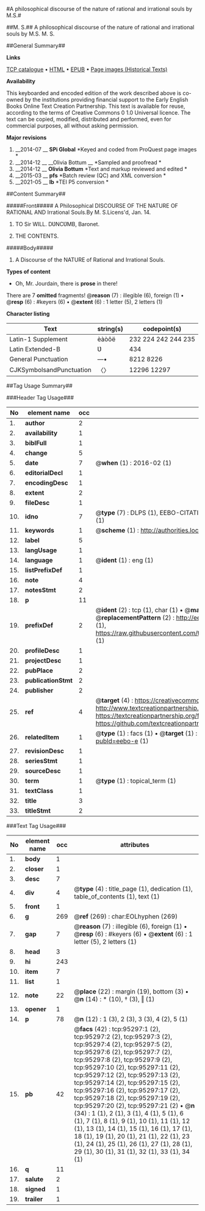 #A philosophical discourse of the nature of rational and irrational souls by M.S.#

##M. S.##
A philosophical discourse of the nature of rational and irrational souls by M.S.
M. S.

##General Summary##

**Links**

[TCP catalogue](http://www.ota.ox.ac.uk/tcp/)  • 
[HTML](http://tei.it.ox.ac.uk/tcp/Texts-HTML/free/A58/A58593.html)  • 
[EPUB](http://tei.it.ox.ac.uk/tcp/Texts-EPUB/free/A58/A58593.epub) • 
[Page images (Historical Texts)](https://historicaltexts.jisc.ac.uk/eebo-12904680e)

**Availability**

This keyboarded and encoded edition of the work described above is co-owned by the
    institutions providing financial support to the Early English Books Online Text Creation
    Partnership. This text is available for reuse, according to the terms of  Creative Commons 0 1.0 Universal
    licence. The text can be copied, modified, distributed and performed, even for commercial
    purposes, all without asking permission.

**Major revisions**

1. __2014-07 __ __SPi Global__ *Keyed and coded from ProQuest page images *
1. __2014-12 __ __Olivia Bottum __ *Sampled and proofread *
1. __2014-12 __ __Olivia Bottum__ *Text and markup reviewed and edited *
1. __2015-03 __ __pfs__ *Batch review (QC) and XML conversion *
1. __2021-05 __ __lb__ *TEI P5 conversion *

##Content Summary##

#####Front#####
A Philosophical DISCOURSE OF THE NATURE OF RATIONAL AND Irrational Souls.By M. S.Licens'd, Jan. 14. 
1. TO Sir WILL. DƲNCƲMB, Baronet.

1. THE CONTENTS.

#####Body#####

1. A Discourse of the NATURE of Rational and Irrational Souls.

**Types of content**

  * Oh, Mr. Jourdain, there is **prose** in there!

There are 7 **omitted** fragments! 
 @__reason__ (7) : illegible (6), foreign (1)  •  @__resp__ (6) : #keyers (6)  •  @__extent__ (6) : 1 letter (5), 2 letters (1)

**Character listing**


|Text|string(s)|codepoint(s)|
|---|---|---|
|Latin-1 Supplement|èàòôë|232 224 242 244 235|
|Latin Extended-B|Ʋ|434|
|General Punctuation|—•|8212 8226|
|CJKSymbolsandPunctuation|〈〉|12296 12297|

##Tag Usage Summary##

###Header Tag Usage###

|No|element name|occ|attributes|
|---|---|---|---|
|1.|__author__|2||
|2.|__availability__|1||
|3.|__biblFull__|1||
|4.|__change__|5||
|5.|__date__|7| @__when__ (1) : 2016-02 (1)|
|6.|__editorialDecl__|1||
|7.|__encodingDesc__|1||
|8.|__extent__|2||
|9.|__fileDesc__|1||
|10.|__idno__|7| @__type__ (7) : DLPS (1), EEBO-CITATION (1), VID (1), EEBO-PROQUEST (1), STC (2), OCLC (1)|
|11.|__keywords__|1| @__scheme__ (1) : http://authorities.loc.gov/ (1)|
|12.|__label__|5||
|13.|__langUsage__|1||
|14.|__language__|1| @__ident__ (1) : eng (1)|
|15.|__listPrefixDef__|1||
|16.|__note__|4||
|17.|__notesStmt__|2||
|18.|__p__|11||
|19.|__prefixDef__|2| @__ident__ (2) : tcp (1), char (1)  •  @__matchPattern__ (2) : ([0-9\-]+):([0-9IVX]+) (1), (.+) (1)  •  @__replacementPattern__ (2) : http://eebo.chadwyck.com/downloadtiff?vid=$1&page=$2 (1), https://raw.githubusercontent.com/textcreationpartnership/Texts/master/tcpchars.xml#$1 (1)|
|20.|__profileDesc__|1||
|21.|__projectDesc__|1||
|22.|__pubPlace__|2||
|23.|__publicationStmt__|2||
|24.|__publisher__|2||
|25.|__ref__|4| @__target__ (4) : https://creativecommons.org/publicdomain/zero/1.0/ (1), http://www.textcreationpartnership.org/docs/. (1), https://textcreationpartnership.org/faq/#faq05 (1), https://github.com/textcreationpartnership (1)|
|26.|__relatedItem__|1| @__type__ (1) : facs (1)  •  @__target__ (1) : https://data.historicaltexts.jisc.ac.uk/view?pubId=eebo-e (1)|
|27.|__revisionDesc__|1||
|28.|__seriesStmt__|1||
|29.|__sourceDesc__|1||
|30.|__term__|1| @__type__ (1) : topical_term (1)|
|31.|__textClass__|1||
|32.|__title__|3||
|33.|__titleStmt__|2||


###Text Tag Usage###

|No|element name|occ|attributes|
|---|---|---|---|
|1.|__body__|1||
|2.|__closer__|1||
|3.|__desc__|7||
|4.|__div__|4| @__type__ (4) : title_page (1), dedication (1), table_of_contents (1), text (1)|
|5.|__front__|1||
|6.|__g__|269| @__ref__ (269) : char:EOLhyphen (269)|
|7.|__gap__|7| @__reason__ (7) : illegible (6), foreign (1)  •  @__resp__ (6) : #keyers (6)  •  @__extent__ (6) : 1 letter (5), 2 letters (1)|
|8.|__head__|3||
|9.|__hi__|243||
|10.|__item__|7||
|11.|__list__|1||
|12.|__note__|22| @__place__ (22) : margin (19), bottom (3)  •  @__n__ (14) : * (10), † (3), ‖ (1)|
|13.|__opener__|1||
|14.|__p__|78| @__n__ (12) : 1 (3), 2 (3), 3 (3), 4 (2), 5 (1)|
|15.|__pb__|42| @__facs__ (42) : tcp:95297:1 (2), tcp:95297:2 (2), tcp:95297:3 (2), tcp:95297:4 (2), tcp:95297:5 (2), tcp:95297:6 (2), tcp:95297:7 (2), tcp:95297:8 (2), tcp:95297:9 (2), tcp:95297:10 (2), tcp:95297:11 (2), tcp:95297:12 (2), tcp:95297:13 (2), tcp:95297:14 (2), tcp:95297:15 (2), tcp:95297:16 (2), tcp:95297:17 (2), tcp:95297:18 (2), tcp:95297:19 (2), tcp:95297:20 (2), tcp:95297:21 (2)  •  @__n__ (34) : 1 (1), 2 (1), 3 (1), 4 (1), 5 (1), 6 (1), 7 (1), 8 (1), 9 (1), 10 (1), 11 (1), 12 (1), 13 (1), 14 (1), 15 (1), 16 (1), 17 (1), 18 (1), 19 (1), 20 (1), 21 (1), 22 (1), 23 (1), 24 (1), 25 (1), 26 (1), 27 (1), 28 (1), 29 (1), 30 (1), 31 (1), 32 (1), 33 (1), 34 (1)|
|16.|__q__|11||
|17.|__salute__|2||
|18.|__signed__|1||
|19.|__trailer__|1||
